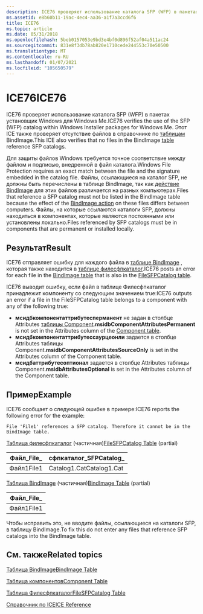 ```yaml
---
description: ICE76 проверяет использование каталога SFP (WFP) в пакетах установщик Windows для Windows Me. Этот ICE также проверяет отсутствие файлов в справочнике по таблицам BindImage.
ms.assetid: e8b60b11-19ac-4ec4-aa36-a1f7a3ccd6f6
title: ICE76
ms.topic: article
ms.date: 05/31/2018
ms.openlocfilehash: 5beb0157053e9bd3e4bf0d896f52af04a511ac24
ms.sourcegitcommit: 831e8f3db78ab820e1710cede244553c70e50500
ms.translationtype: MT
ms.contentlocale: ru-RU
ms.lasthandoff: 01/07/2021
ms.locfileid: "105650579"
---
```

# <a name="ice76"></a><span data-ttu-id="23edb-104">ICE76</span><span class="sxs-lookup"><span data-stu-id="23edb-104">ICE76</span></span>

<span data-ttu-id="23edb-105">ICE76 проверяет использование каталога SFP (WFP) в пакетах установщик Windows для Windows Me.</span><span class="sxs-lookup"><span data-stu-id="23edb-105">ICE76 verifies the use of the SFP (WFP) catalog within Windows Installer packages for Windows Me.</span></span> <span data-ttu-id="23edb-106">Этот ICE также проверяет отсутствие файлов в справочнике по [таблицам](bindimage-table.md) BindImage.</span><span class="sxs-lookup"><span data-stu-id="23edb-106">This ICE also verifies that no files in the BindImage [table](bindimage-table.md) reference SFP catalogs.</span></span>

<span data-ttu-id="23edb-107">Для защиты файлов Windows требуется точное соответствие между файлом и подписью, внедренной в файл каталога.</span><span class="sxs-lookup"><span data-stu-id="23edb-107">Windows File Protection requires an exact match between the file and the signature embedded in the catalog file.</span></span> <span data-ttu-id="23edb-108">Файлы, ссылающиеся на каталог SFP, не должны быть перечислены в таблице BindImage, так как [действие BindImage](bindimage-action.md) для этих файлов различается на разных компьютерах.</span><span class="sxs-lookup"><span data-stu-id="23edb-108">Files that reference a SFP catalog must not be listed in the BindImage table because the effect of the [BindImage action](bindimage-action.md) on these files differs between computers.</span></span> <span data-ttu-id="23edb-109">Файлы, на которые ссылаются каталоги SFP, должны находиться в компонентах, которые являются постоянными или установлены локально.</span><span class="sxs-lookup"><span data-stu-id="23edb-109">Files referenced by SFP catalogs must be in components that are permanent or installed locally.</span></span>

## <a name="result"></a><span data-ttu-id="23edb-110">Результат</span><span class="sxs-lookup"><span data-stu-id="23edb-110">Result</span></span>

<span data-ttu-id="23edb-111">ICE76 отправляет ошибку для каждого файла в [таблице BindImage](bindimage-table.md) , которая также находится в [таблице филесфпкаталог](filesfpcatalog-table.md).</span><span class="sxs-lookup"><span data-stu-id="23edb-111">ICE76 posts an error for each file in the [BindImage table](bindimage-table.md) that is also in the [FileSFPCatalog table](filesfpcatalog-table.md).</span></span>

<span data-ttu-id="23edb-112">ICE76 выводит ошибку, если файл в таблице Филесфпкаталог принадлежит компоненту со следующим значением true:</span><span class="sxs-lookup"><span data-stu-id="23edb-112">ICE76 outputs an error if a file in the FileSFPCatalog table belongs to a component with any of the following true:</span></span>

-   <span data-ttu-id="23edb-113">**мсидбкомпонентаттрибутесперманент** не задан в столбце Attributes [таблицы Component](component-table.md).</span><span class="sxs-lookup"><span data-stu-id="23edb-113">**msidbComponentAttributesPermanent** is not set in the Attributes column of the [Component table](component-table.md).</span></span>
-   <span data-ttu-id="23edb-114">**мсидбкомпонентаттрибутессаурцеонли** задается в столбце Attributes таблицы Component.</span><span class="sxs-lookup"><span data-stu-id="23edb-114">**msidbComponentAttributesSourceOnly** is set in the Attributes column of the Component table.</span></span>
-   <span data-ttu-id="23edb-115">**мсидбаттрибутесоптионал** задается в столбце Attributes таблицы Component.</span><span class="sxs-lookup"><span data-stu-id="23edb-115">**msidbAttributesOptional** is set in the Attributes column of the Component table.</span></span>

## <a name="example"></a><span data-ttu-id="23edb-116">Пример</span><span class="sxs-lookup"><span data-stu-id="23edb-116">Example</span></span>

<span data-ttu-id="23edb-117">ICE76 сообщает о следующей ошибке в примере:</span><span class="sxs-lookup"><span data-stu-id="23edb-117">ICE76 reports the following error for the example:</span></span>

``` syntax
File 'File1' references a SFP catalog. Therefore it cannot be in the BindImage table.
```

<span data-ttu-id="23edb-118">[Таблица филесфпкаталог](filesfpcatalog-table.md) (частичная)</span><span class="sxs-lookup"><span data-stu-id="23edb-118">[FileSFPCatalog Table](filesfpcatalog-table.md) (partial)</span></span>



| <span data-ttu-id="23edb-119">Файл\_</span><span class="sxs-lookup"><span data-stu-id="23edb-119">File\_</span></span> | <span data-ttu-id="23edb-120">сфпкаталог\_</span><span class="sxs-lookup"><span data-stu-id="23edb-120">SFPCatalog\_</span></span> |
|--------|--------------|
| <span data-ttu-id="23edb-121">Файл1</span><span class="sxs-lookup"><span data-stu-id="23edb-121">File1</span></span>  | <span data-ttu-id="23edb-122">Catalog1.Cat</span><span class="sxs-lookup"><span data-stu-id="23edb-122">Catalog1.Cat</span></span> |



 

<span data-ttu-id="23edb-123">[Таблица BindImage](bindimage-table.md) (частичная)</span><span class="sxs-lookup"><span data-stu-id="23edb-123">[BindImage Table](bindimage-table.md) (partial)</span></span>



| <span data-ttu-id="23edb-124">Файл\_</span><span class="sxs-lookup"><span data-stu-id="23edb-124">File\_</span></span> |
|--------|
| <span data-ttu-id="23edb-125">Файл1</span><span class="sxs-lookup"><span data-stu-id="23edb-125">File1</span></span>  |



 

<span data-ttu-id="23edb-126">Чтобы исправить это, не вводите файлы, ссылающиеся на каталоги SFP, в таблицу BindImage.</span><span class="sxs-lookup"><span data-stu-id="23edb-126">To fix this do not enter any files that reference SFP catalogs into the BindImage table.</span></span>

## <a name="related-topics"></a><span data-ttu-id="23edb-127">См. также</span><span class="sxs-lookup"><span data-stu-id="23edb-127">Related topics</span></span>

<dl> <dt>

[<span data-ttu-id="23edb-128">Таблица BindImage</span><span class="sxs-lookup"><span data-stu-id="23edb-128">BindImage Table</span></span>](bindimage-table.md)
</dt> <dt>

[<span data-ttu-id="23edb-129">Таблица компонентов</span><span class="sxs-lookup"><span data-stu-id="23edb-129">Component Table</span></span>](component-table.md)
</dt> <dt>

[<span data-ttu-id="23edb-130">Таблица Филесфпкаталог</span><span class="sxs-lookup"><span data-stu-id="23edb-130">FileSFPCatalog Table</span></span>](filesfpcatalog-table.md)
</dt> <dt>

[<span data-ttu-id="23edb-131">Справочник по ICE</span><span class="sxs-lookup"><span data-stu-id="23edb-131">ICE Reference</span></span>](ice-reference.md)
</dt> </dl>

 

 



